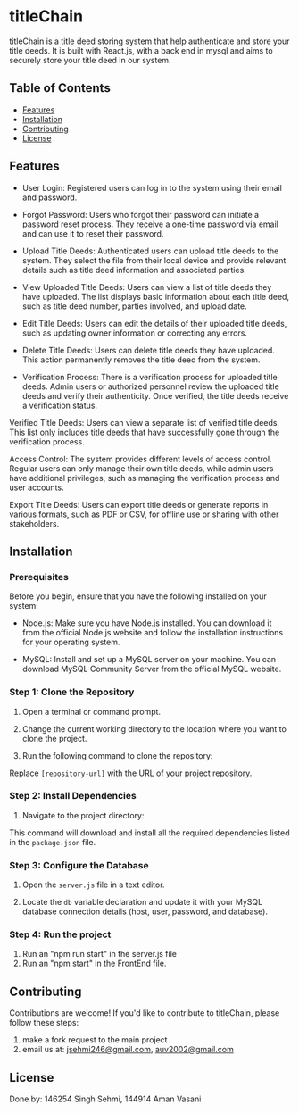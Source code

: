 # titleChain

titleChain is a title deed storing system that help authenticate and store your title deeds. It is built with React.js, with a back end in mysql and aims to securely store your title deed in our system.

## Table of Contents

- [Features](#features)
- [Installation](#installation)
- [Contributing](#contributing)
- [License](#license)

## Features

- User Login: Registered users can log in to the system using their email and password.

- Forgot Password: Users who forgot their password can initiate a password reset process. They receive a one-time password via email and 
  can use it to reset their password.

- Upload Title Deeds: Authenticated users can upload title deeds to the system. They select the file from their local device and provide 
  relevant details such as title deed information and associated parties.

- View Uploaded Title Deeds: Users can view a list of title deeds they have uploaded. The list displays basic information about each 
  title deed, such as title deed number, parties involved, and upload date.

- Edit Title Deeds: Users can edit the details of their uploaded title deeds, such as updating owner information or correcting any errors.

- Delete Title Deeds: Users can delete title deeds they have uploaded. This action permanently removes the title deed from the system.

- Verification Process: There is a verification process for uploaded title deeds. Admin users or authorized personnel review the uploaded title deeds and verify their authenticity. Once verified, the title deeds receive a verification status.

Verified Title Deeds: Users can view a separate list of verified title deeds. This list only includes title deeds that have successfully gone through the verification process.

Access Control: The system provides different levels of access control. Regular users can only manage their own title deeds, while admin users have additional privileges, such as managing the verification process and user accounts.

Export Title Deeds: Users can export title deeds or generate reports in various formats, such as PDF or CSV, for offline use or sharing with other stakeholders.


## Installation

### Prerequisites

Before you begin, ensure that you have the following installed on your system:

- Node.js: Make sure you have Node.js installed. You can download it from the official Node.js website and follow the installation instructions for your operating system.

- MySQL: Install and set up a MySQL server on your machine. You can download MySQL Community Server from the official MySQL website.

### Step 1: Clone the Repository

1. Open a terminal or command prompt.

2. Change the current working directory to the location where you want to clone the project.

3. Run the following command to clone the repository:

Replace `[repository-url]` with the URL of your project repository.

### Step 2: Install Dependencies

1. Navigate to the project directory:

   
This command will download and install all the required dependencies listed in the `package.json` file.

### Step 3: Configure the Database

1. Open the `server.js` file in a text editor.

2. Locate the `db` variable declaration and update it with your MySQL database connection details (host, user, password, and database).


### Step 4: Run the project
1. Run an "npm run start" in the server.js file
2. Run an "npm start" in the FrontEnd file.

## Contributing

Contributions are welcome! If you'd like to contribute to titleChain, please follow these steps:

1. make a fork request to the main project
2. email us at: jsehmi246@gmail.com, auv2002@gmail.com

## License

Done by: 146254 Singh Sehmi, 144914 Aman Vasani



